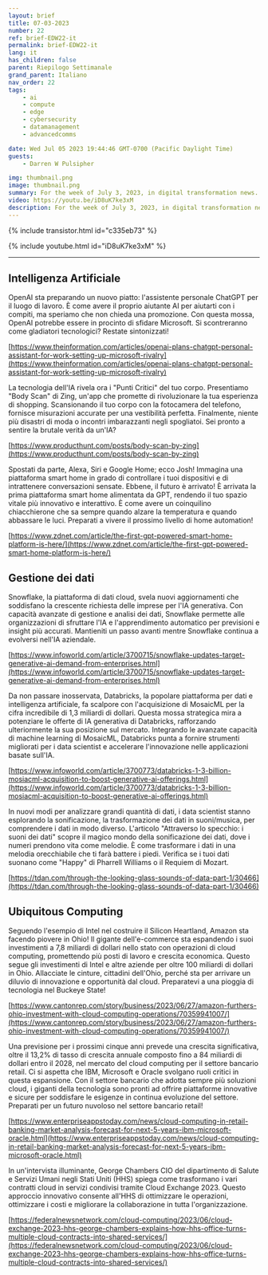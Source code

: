 ```yaml
---
layout: brief
title: 07-03-2023
number: 22
ref: brief-EDW22-it
permalink: brief-EDW22-it
lang: it
has_children: false
parent: Riepilogo Settimanale
grand_parent: Italiano
nav_order: 22
tags:
    - ai
    - compute
    - edge
    - cybersecurity
    - datamanagement
    - advancedcomms

date: Wed Jul 05 2023 19:44:46 GMT-0700 (Pacific Daylight Time)
guests:
    - Darren W Pulsipher

img: thumbnail.png
image: thumbnail.png
summary: For the week of July 3, 2023, in digital transformation news. Is AI finding a replacement for Alexa and Siri? Can we hear our data? And where are the cloud service providers making it rain money?
video: https://youtu.be/iD8uK7ke3xM
description: For the week of July 3, 2023, in digital transformation news. Is AI finding a replacement for Alexa and Siri? Can we hear our data? And where are the cloud service providers making it rain money?
---
```


{% include transistor.html id="c335eb73" %}



{% include youtube.html id="iD8uK7ke3xM" %}

---

## Intelligenza Artificiale

OpenAI sta preparando un nuovo piatto: l'assistente personale ChatGPT per il luogo di lavoro. È come avere il proprio aiutante AI per aiutarti con i compiti, ma speriamo che non chieda una promozione. Con questa mossa, OpenAI potrebbe essere in procinto di sfidare Microsoft. Si scontreranno come gladiatori tecnologici? Restate sintonizzati!

[https://www.theinformation.com/articles/openai-plans-chatgpt-personal-assistant-for-work-setting-up-microsoft-rivalry](https://www.theinformation.com/articles/openai-plans-chatgpt-personal-assistant-for-work-setting-up-microsoft-rivalry)

La tecnologia dell'IA rivela ora i "Punti Critici" del tuo corpo. Presentiamo "Body Scan" di Zing, un'app che promette di rivoluzionare la tua esperienza di shopping. Scansionando il tuo corpo con la fotocamera del telefono, fornisce misurazioni accurate per una vestibilità perfetta. Finalmente, niente più disastri di moda o incontri imbarazzanti negli spogliatoi. Sei pronto a sentire la brutale verità da un'IA?

[https://www.producthunt.com/posts/body-scan-by-zing](https://www.producthunt.com/posts/body-scan-by-zing)

Spostati da parte, Alexa, Siri e Google Home; ecco Josh! Immagina una piattaforma smart home in grado di controllare i tuoi dispositivi e di intrattenere conversazioni sensate. Ebbene, il futuro è arrivato! È arrivata la prima piattaforma smart home alimentata da GPT, rendendo il tuo spazio vitale più innovativo e interattivo. È come avere un coinquilino chiacchierone che sa sempre quando alzare la temperatura e quando abbassare le luci. Preparati a vivere il prossimo livello di home automation!

[https://www.zdnet.com/article/the-first-gpt-powered-smart-home-platform-is-here/](https://www.zdnet.com/article/the-first-gpt-powered-smart-home-platform-is-here/)

## Gestione dei dati

Snowflake, la piattaforma di dati cloud, svela nuovi aggiornamenti che soddisfano la crescente richiesta delle imprese per l'IA generativa. Con capacità avanzate di gestione e analisi dei dati, Snowflake permette alle organizzazioni di sfruttare l'IA e l'apprendimento automatico per previsioni e insight più accurati. Mantieniti un passo avanti mentre Snowflake continua a evolversi nell'IA aziendale.

[https://www.infoworld.com/article/3700715/snowflake-updates-target-generative-ai-demand-from-enterprises.html](https://www.infoworld.com/article/3700715/snowflake-updates-target-generative-ai-demand-from-enterprises.html)

Da non passare inosservata, Databricks, la popolare piattaforma per dati e intelligenza artificiale, fa scalpore con l'acquisizione di MosaicML per la cifra incredibile di 1,3 miliardi di dollari. Questa mossa strategica mira a potenziare le offerte di IA generativa di Databricks, rafforzando ulteriormente la sua posizione sul mercato. Integrando le avanzate capacità di machine learning di MosaicML, Databricks punta a fornire strumenti migliorati per i data scientist e accelerare l'innovazione nelle applicazioni basate sull'IA.

[https://www.infoworld.com/article/3700773/databricks-1-3-billion-mosiacml-acquisition-to-boost-generative-ai-offerings.html](https://www.infoworld.com/article/3700773/databricks-1-3-billion-mosiacml-acquisition-to-boost-generative-ai-offerings.html)

In nuovi modi per analizzare grandi quantità di dati, i data scientist stanno esplorando la sonificazione, la trasformazione dei dati in suoni/musica, per comprendere i dati in modo diverso. L'articolo "Attraverso lo specchio: i suoni dei dati" scopre il magico mondo della sonificazione dei dati, dove i numeri prendono vita come melodie. È come trasformare i dati in una melodia orecchiabile che ti farà battere i piedi. Verifica se i tuoi dati suonano come "Happy" di Pharrell Williams o il Requiem di Mozart.

[https://tdan.com/through-the-looking-glass-sounds-of-data-part-1/30466](https://tdan.com/through-the-looking-glass-sounds-of-data-part-1/30466)

## Ubiquitous Computing 

Seguendo l'esempio di Intel nel costruire il Silicon Heartland, Amazon sta facendo piovere in Ohio! Il gigante dell'e-commerce sta espandendo i suoi investimenti a 7,8 miliardi di dollari nello stato con operazioni di cloud computing, promettendo più posti di lavoro e crescita economica. Questo segue gli investimenti di Intel e altre aziende per oltre 100 miliardi di dollari in Ohio. Allacciate le cinture, cittadini dell'Ohio, perché sta per arrivare un diluvio di innovazione e opportunità dal cloud. Preparatevi a una pioggia di tecnologia nel Buckeye State!

[https://www.cantonrep.com/story/business/2023/06/27/amazon-furthers-ohio-investment-with-cloud-computing-operations/70359941007/](https://www.cantonrep.com/story/business/2023/06/27/amazon-furthers-ohio-investment-with-cloud-computing-operations/70359941007/)

Una previsione per i prossimi cinque anni prevede una crescita significativa, oltre il 13,2% di tasso di crescita annuale composto fino a 84 miliardi di dollari entro il 2028, nel mercato del cloud computing per il settore bancario retail. Ci si aspetta che IBM, Microsoft e Oracle svolgano ruoli critici in questa espansione. Con il settore bancario che adotta sempre più soluzioni cloud, i giganti della tecnologia sono pronti ad offrire piattaforme innovative e sicure per soddisfare le esigenze in continua evoluzione del settore. Preparati per un futuro nuvoloso nel settore bancario retail!

[https://www.enterpriseappstoday.com/news/cloud-computing-in-retail-banking-market-analysis-forecast-for-next-5-years-ibm-microsoft-oracle.html](https://www.enterpriseappstoday.com/news/cloud-computing-in-retail-banking-market-analysis-forecast-for-next-5-years-ibm-microsoft-oracle.html)

In un'intervista illuminante, George Chambers CIO del dipartimento di Salute e Servizi Umani negli Stati Uniti (HHS) spiega come trasformano i vari contratti cloud in servizi condivisi tramite Cloud Exchange 2023. Questo approccio innovativo consente all'HHS di ottimizzare le operazioni, ottimizzare i costi e migliorare la collaborazione in tutta l'organizzazione.

[https://federalnewsnetwork.com/cloud-computing/2023/06/cloud-exchange-2023-hhs-george-chambers-explains-how-hhs-office-turns-multiple-cloud-contracts-into-shared-services/](https://federalnewsnetwork.com/cloud-computing/2023/06/cloud-exchange-2023-hhs-george-chambers-explains-how-hhs-office-turns-multiple-cloud-contracts-into-shared-services/)


